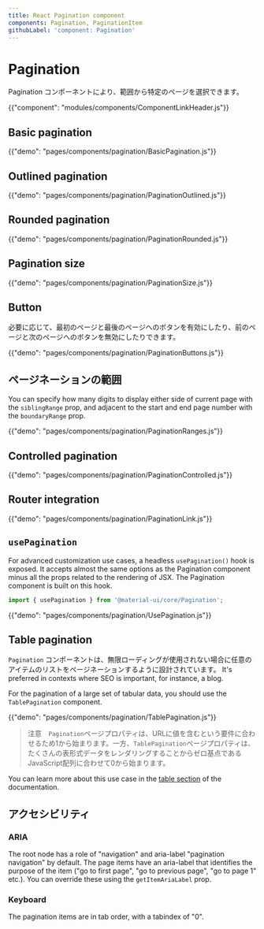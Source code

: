```yaml
---
title: React Pagination component
components: Pagination, PaginationItem
githubLabel: 'component: Pagination'
---
```


# Pagination

<p class="description">Pagination コンポーネントにより、範囲から特定のページを選択できます。</p>

{{"component": "modules/components/ComponentLinkHeader.js"}}

## Basic pagination

{{"demo": "pages/components/pagination/BasicPagination.js"}}

## Outlined pagination

{{"demo": "pages/components/pagination/PaginationOutlined.js"}}

## Rounded pagination

{{"demo": "pages/components/pagination/PaginationRounded.js"}}

## Pagination size

{{"demo": "pages/components/pagination/PaginationSize.js"}}

## Button

必要に応じて、最初のページと最後のページへのボタンを有効にしたり、前のページと次のページへのボタンを無効にしたりできます。

{{"demo": "pages/components/pagination/PaginationButtons.js"}}

## ページネーションの範囲

You can specify how many digits to display either side of current page with the `siblingRange` prop, and adjacent to the start and end page number with the `boundaryRange` prop.

{{"demo": "pages/components/pagination/PaginationRanges.js"}}

## Controlled pagination

{{"demo": "pages/components/pagination/PaginationControlled.js"}}

## Router integration

{{"demo": "pages/components/pagination/PaginationLink.js"}}

## `usePagination`

For advanced customization use cases, a headless `usePagination()` hook is exposed. It accepts almost the same options as the Pagination component minus all the props related to the rendering of JSX. The Pagination component is built on this hook.

```jsx
import { usePagination } from '@material-ui/core/Pagination';
```

{{"demo": "pages/components/pagination/UsePagination.js"}}

## Table pagination

`Pagination` コンポーネントは、無限ローディングが使用されない場合に任意のアイテムのリストをページネーションするように設計されています。 It's preferred in contexts where SEO is important, for instance, a blog.

For the pagination of a large set of tabular data, you should use the `TablePagination` component.

{{"demo": "pages/components/pagination/TablePagination.js"}}

> 注意　`Pagination`ページプロパティは、URLに値を含むという要件に合わせるため1から始まります。一方、`TablePagination`ページプロパティは、たくさんの表形式データをレンダリングすることからゼロ基点であるJavaScript配列に合わせて0から始まります。

You can learn more about this use case in the [table section](/components/tables/#custom-pagination-options) of the documentation.

## アクセシビリティ

### ARIA

The root node has a role of "navigation" and aria-label "pagination navigation" by default. The page items have an aria-label that identifies the purpose of the item ("go to first page", "go to previous page", "go to page 1" etc.). You can override these using the `getItemAriaLabel` prop.

### Keyboard

The pagination items are in tab order, with a tabindex of "0".
